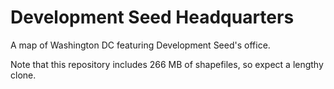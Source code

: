 # Development Seed Headquarters

A map of Washington DC featuring Development Seed's office.

Note that this repository includes 266 MB of shapefiles, so expect a lengthy clone.

